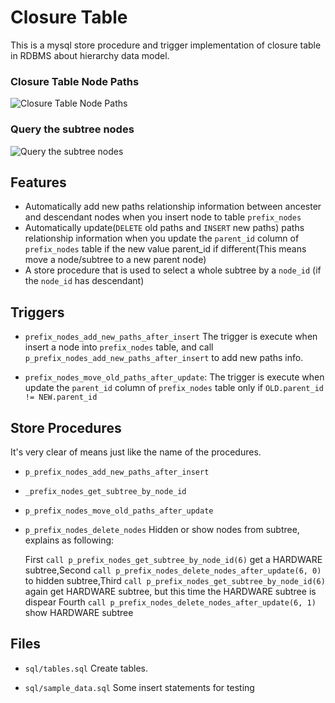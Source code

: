 Closure Table
=============

This is a mysql store procedure and trigger implementation of closure table in RDBMS about hierarchy data model.

<h3>Closure Table Node Paths</h3>

![Closure Table Node Paths](https://raw.github.com/developerworks/hierarchy-data-closure-table/master/assets/closure-table-paths.png "Closure Table Node Paths")

<h3>Query the subtree nodes</h3>

![Query the subtree nodes](https://raw.github.com/developerworks/hierarchy-data-closure-table/master/assets/call%20p_prefix_nodes_get_subtree_by_node_id.png "Query the subtree nodes")


Features
--------

* Automatically add new paths relationship information between ancester and descendant nodes when you insert node to table `prefix_nodes`
* Automatically update(`DELETE` old paths and `INSERT` new paths) paths relationship information when you update the `parent_id` column of `prefix_nodes` table if the new value parent_id if different(This means move a node/subtree to a new parent node)
* A store procedure that is used to select a whole subtree by a `node_id` (if the `node_id` has descendant)



Triggers
--------

* `prefix_nodes_add_new_paths_after_insert`
The trigger is execute when insert a node into `prefix_nodes` table, and call `p_prefix_nodes_add_new_paths_after_insert` to add new paths info.

* `prefix_nodes_move_old_paths_after_update`:
The trigger is execute when update the `parent_id` column of `prefix_nodes` table only if `OLD.parent_id != NEW.parent_id`

Store Procedures
----------------

It's very clear of means just like the name of the procedures.

* `p_prefix_nodes_add_new_paths_after_insert`
* `_prefix_nodes_get_subtree_by_node_id`
* `p_prefix_nodes_move_old_paths_after_update`
* `p_prefix_nodes_delete_nodes` Hidden or show nodes from subtree, explains as following:

  First `call p_prefix_nodes_get_subtree_by_node_id(6)` get a HARDWARE subtree,Second `call p_prefix_nodes_delete_nodes_after_update(6, 0)` to hidden subtree,Third `call p_prefix_nodes_get_subtree_by_node_id(6)` again get HARDWARE subtree, but this time the HARDWARE subtree is dispear
Fourth `call p_prefix_nodes_delete_nodes_after_update(6, 1)` show HARDWARE subtree

Files
-----

* `sql/tables.sql`
Create tables.

* `sql/sample_data.sql`
Some insert statements for testing

